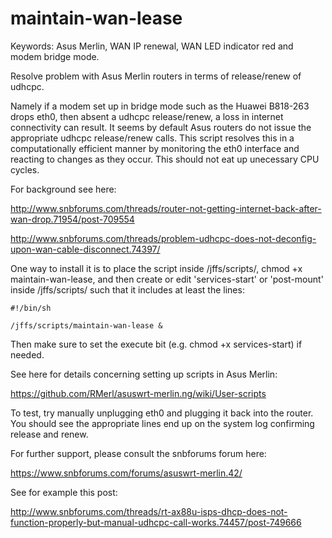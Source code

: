 # maintain-wan-lease
Keywords: Asus Merlin, WAN IP renewal, WAN LED indicator red and modem bridge mode. 

Resolve problem with Asus Merlin routers in terms of release/renew of udhcpc.

Namely if a modem set up in bridge mode such as the Huawei B818-263 drops eth0, then absent a udhcpc release/renew, a loss in internet connectivity can result. It seems by default Asus routers do not issue the appropriate udhcpc release/renew calls. This script resolves this in a computationally efficient manner by monitoring the eth0 interface and reacting to changes as they occur. This should not eat up unecessary CPU cycles.

For background see here: 

http://www.snbforums.com/threads/router-not-getting-internet-back-after-wan-drop.71954/post-709554

http://www.snbforums.com/threads/problem-udhcpc-does-not-deconfig-upon-wan-cable-disconnect.74397/

One way to install it is to place the script inside /jffs/scripts/, chmod +x maintain-wan-lease, and then create or edit 'services-start' or 'post-mount' inside /jffs/scripts/ such that it includes at least the lines:

```
#!/bin/sh

/jffs/scripts/maintain-wan-lease &
```

Then make sure to set the execute bit (e.g. chmod +x services-start) if needed. 

See here for details concerning setting up scripts in Asus Merlin:

https://github.com/RMerl/asuswrt-merlin.ng/wiki/User-scripts

To test, try manually unplugging eth0 and plugging it back into the router. You should see the appropriate lines end up on the system log confirming release and renew. 

For further support, please consult the snbforums forum here:

https://www.snbforums.com/forums/asuswrt-merlin.42/

See for example this post:

http://www.snbforums.com/threads/rt-ax88u-isps-dhcp-does-not-function-properly-but-manual-udhcpc-call-works.74457/post-749666
